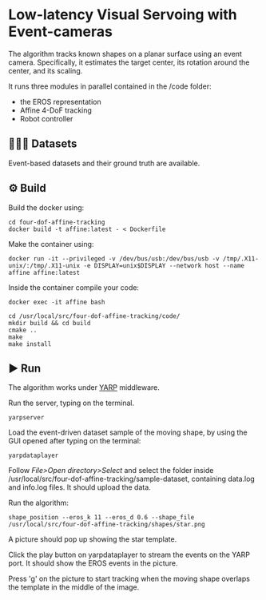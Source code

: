 # Low-latency Visual Servoing with Event-cameras

The algorithm tracks known shapes on a planar surface using an event camera. Specifically, it estimates the target center, its rotation around the center, and its scaling.  

It runs three modules in parallel contained in the /code folder:
- the EROS representation 
- Affine 4-DoF tracking 
- Robot controller

## 👨🏻‍💻 Datasets
Event-based datasets and their ground truth are available.

## ⚙ Build
Build the docker using:
```
cd four-dof-affine-tracking
docker build -t affine:latest - < Dockerfile
```

Make the container using:
```
docker run -it --privileged -v /dev/bus/usb:/dev/bus/usb -v /tmp/.X11-unix/:/tmp/.X11-unix -e DISPLAY=unix$DISPLAY --network host --name affine affine:latest
```

Inside the container compile your code: 
```
docker exec -it affine bash
```
```
cd /usr/local/src/four-dof-affine-tracking/code/
mkdir build && cd build
cmake ..
make
make install
```

## ▶ Run
The algorithm works under [YARP](https://github.com/robotology/yarp) middleware. 

Run the server, typing on the terminal.
```
yarpserver
```
Load the event-driven dataset sample of the moving shape, by using the GUI opened after typing on the terminal:
```
yarpdataplayer
```
Follow _File>Open directory>Select_ and select the folder inside /usr/local/src/four-dof-affine-tracking/sample-dataset, containing data.log and info.log files. It should upload the data. 

Run the algorithm:
```
shape_position --eros_k 11 --eros_d 0.6 --shape_file /usr/local/src/four-dof-affine-tracking/shapes/star.png 
```
A picture should pop up showing the star template. 

Click the play button on yarpdataplayer to stream the events on the YARP port. It should show the EROS events in the picture.

Press 'g' on the picture to start tracking when the moving shape overlaps the template in the middle of the image.



